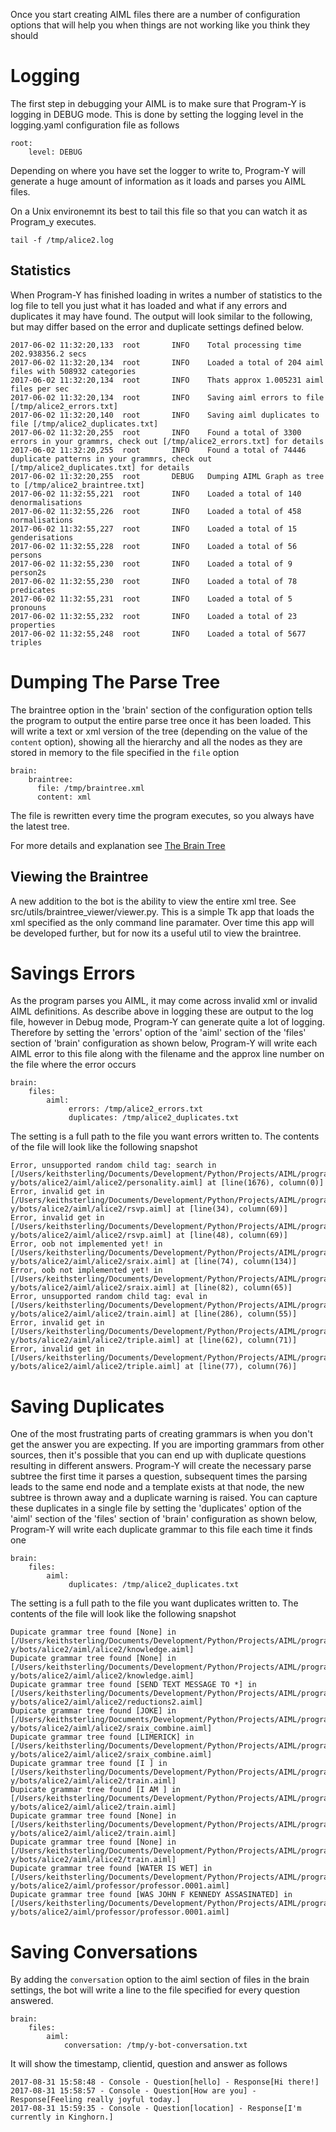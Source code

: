 Once you start creating AIML files there are a number of configuration options that will help you when things are not working like you think they should

# Logging
The first step in debugging your AIML is to make sure that Program-Y is logging in DEBUG mode. This is done by setting the logging level in the logging.yaml configuration file as follows
```
root:
    level: DEBUG
```
Depending on where you have set the logger to write to, Program-Y will generate a huge amount of information as it loads and parses you AIML files.

On a Unix environemnt its best to tail this file so that you can watch it as Program_y executes.
```
tail -f /tmp/alice2.log
```

## Statistics
When Program-Y has finished loading in writes a number of statistics to the log file to tell you just what it has loaded and what if any errors and duplicates it may have found. The output will look similar to the following, but may differ based on the error and duplicate settings defined below.
```
2017-06-02 11:32:20,133  root       INFO    Total processing time 202.938356.2 secs
2017-06-02 11:32:20,134  root       INFO    Loaded a total of 204 aiml files with 508932 categories
2017-06-02 11:32:20,134  root       INFO    Thats approx 1.005231 aiml files per sec
2017-06-02 11:32:20,134  root       INFO    Saving aiml errors to file [/tmp/alice2_errors.txt]
2017-06-02 11:32:20,140  root       INFO    Saving aiml duplicates to file [/tmp/alice2_duplicates.txt]
2017-06-02 11:32:20,255  root       INFO    Found a total of 3300 errors in your grammrs, check out [/tmp/alice2_errors.txt] for details
2017-06-02 11:32:20,255  root       INFO    Found a total of 74446 duplicate patterns in your grammrs, check out [/tmp/alice2_duplicates.txt] for details
2017-06-02 11:32:20,255  root       DEBUG   Dumping AIML Graph as tree to [/tmp/alice2_braintree.txt]
2017-06-02 11:32:55,221  root       INFO    Loaded a total of 140 denormalisations
2017-06-02 11:32:55,226  root       INFO    Loaded a total of 458 normalisations
2017-06-02 11:32:55,227  root       INFO    Loaded a total of 15 genderisations
2017-06-02 11:32:55,228  root       INFO    Loaded a total of 56 persons
2017-06-02 11:32:55,230  root       INFO    Loaded a total of 9 person2s
2017-06-02 11:32:55,230  root       INFO    Loaded a total of 78 predicates
2017-06-02 11:32:55,231  root       INFO    Loaded a total of 5 pronouns
2017-06-02 11:32:55,232  root       INFO    Loaded a total of 23 properties
2017-06-02 11:32:55,248  root       INFO    Loaded a total of 5677 triples
```

# Dumping The Parse Tree
The braintree option in the 'brain' section of the configuration option tells the program to output the entire parse tree once it has been loaded. This will write a text or xml version of the tree (depending on the value of the `content` option), showing all the hierarchy and all the nodes as they are stored in memory to the file specified in the `file` option

```
brain:
    braintree:
      file: /tmp/braintree.xml
      content: xml
```
The file is rewritten every time the program executes, so you always have the latest tree.

For more details and explanation see [The Brain Tree](./The-Brain-Tree)

## Viewing the Braintree
A new addition to the bot is the ability to view the entire xml tree. See src/utils/braintree_viewer/viewer.py. This is a simple Tk app that loads the xml specified as the only command line paramater. Over time this app will be developed further, but for now its a useful util to view the braintree.

# Savings Errors
As the program parses you AIML, it may come across invalid xml or invalid AIML definitions. As describe above in logging these are output to the log file, however in Debug mode, Program-Y can generate quite a lot of logging. Therefore by setting the 'errors' option of the 'aiml' section of the 'files' section of 'brain' configuration as shown below, Program-Y will write each AIML error to this file along with the filename and the approx line number on the file where the error occurs
```
brain:
    files:
        aiml:
             errors: /tmp/alice2_errors.txt
             duplicates: /tmp/alice2_duplicates.txt
```
The setting is a full path to the file you want errors written to. The contents of the file will look like the following snapshot
```
Error, unsupported random child tag: search in [/Users/keithsterling/Documents/Development/Python/Projects/AIML/program-y/bots/alice2/aiml/alice2/personality.aiml] at [line(1676), column(0)]
Error, invalid get in [/Users/keithsterling/Documents/Development/Python/Projects/AIML/program-y/bots/alice2/aiml/alice2/rsvp.aiml] at [line(34), column(69)]
Error, invalid get in [/Users/keithsterling/Documents/Development/Python/Projects/AIML/program-y/bots/alice2/aiml/alice2/rsvp.aiml] at [line(48), column(69)]
Error, oob not implemented yet! in [/Users/keithsterling/Documents/Development/Python/Projects/AIML/program-y/bots/alice2/aiml/alice2/sraix.aiml] at [line(74), column(134)]
Error, oob not implemented yet! in [/Users/keithsterling/Documents/Development/Python/Projects/AIML/program-y/bots/alice2/aiml/alice2/sraix.aiml] at [line(82), column(65)]
Error, unsupported random child tag: eval in [/Users/keithsterling/Documents/Development/Python/Projects/AIML/program-y/bots/alice2/aiml/alice2/train.aiml] at [line(286), column(55)]
Error, invalid get in [/Users/keithsterling/Documents/Development/Python/Projects/AIML/program-y/bots/alice2/aiml/alice2/triple.aiml] at [line(62), column(71)]
Error, invalid get in [/Users/keithsterling/Documents/Development/Python/Projects/AIML/program-y/bots/alice2/aiml/alice2/triple.aiml] at [line(77), column(76)]
```

# Saving Duplicates
One of the most frustrating parts of creating grammars is when you don't get the answer you are expecting. If you are importing grammars from other sources, then it's possible that you can end up with duplicate questions resulting in different answers. Program-Y will create the necessary parse subtree the first time it parses a question, subsequent times the parsing leads to the same end node and a template exists at that node, the new subtree is thrown away and a duplicate warning is raised.  You can capture these duplicates in a single file by setting the 'duplicates' option of the 'aiml' section of the 'files' section of 'brain' configuration as shown below, Program-Y will write each duplicate grammar to this file each time it finds one
```
brain:
    files:
        aiml:
             duplicates: /tmp/alice2_duplicates.txt
```
The setting is a full path to the file you want duplicates written to. The contents of the file will look like the following snapshot
```
Dupicate grammar tree found [None] in [/Users/keithsterling/Documents/Development/Python/Projects/AIML/program-y/bots/alice2/aiml/alice2/knowledge.aiml]
Dupicate grammar tree found [None] in [/Users/keithsterling/Documents/Development/Python/Projects/AIML/program-y/bots/alice2/aiml/alice2/knowledge.aiml]
Dupicate grammar tree found [SEND TEXT MESSAGE TO *] in [/Users/keithsterling/Documents/Development/Python/Projects/AIML/program-y/bots/alice2/aiml/alice2/reductions2.aiml]
Dupicate grammar tree found [JOKE] in [/Users/keithsterling/Documents/Development/Python/Projects/AIML/program-y/bots/alice2/aiml/alice2/sraix_combine.aiml]
Dupicate grammar tree found [LIMERICK] in [/Users/keithsterling/Documents/Development/Python/Projects/AIML/program-y/bots/alice2/aiml/alice2/sraix_combine.aiml]
Dupicate grammar tree found [I ] in [/Users/keithsterling/Documents/Development/Python/Projects/AIML/program-y/bots/alice2/aiml/alice2/train.aiml]
Dupicate grammar tree found [I AM ] in [/Users/keithsterling/Documents/Development/Python/Projects/AIML/program-y/bots/alice2/aiml/alice2/train.aiml]
Dupicate grammar tree found [None] in [/Users/keithsterling/Documents/Development/Python/Projects/AIML/program-y/bots/alice2/aiml/alice2/train.aiml]
Dupicate grammar tree found [None] in [/Users/keithsterling/Documents/Development/Python/Projects/AIML/program-y/bots/alice2/aiml/alice2/train.aiml]
Dupicate grammar tree found [WATER IS WET] in [/Users/keithsterling/Documents/Development/Python/Projects/AIML/program-y/bots/alice2/aiml/professor/professor.0001.aiml]
Dupicate grammar tree found [WAS JOHN F KENNEDY ASSASINATED] in [/Users/keithsterling/Documents/Development/Python/Projects/AIML/program-y/bots/alice2/aiml/professor/professor.0001.aiml]
```
# Saving Conversations
By adding the `conversation` option to the aiml section of files in the brain settings, the bot will write a line to the file specified for every question answered. 
```
brain:
    files:
        aiml:
            conversation: /tmp/y-bot-conversation.txt
```
It will show the timestamp, clientid, question and answer as follows
```
2017-08-31 15:58:48 - Console - Question[hello] - Response[Hi there!]
2017-08-31 15:58:57 - Console - Question[How are you] - Response[Feeling really joyful today.]
2017-08-31 15:59:35 - Console - Question[location] - Response[I'm currently in Kinghorn.]
```

